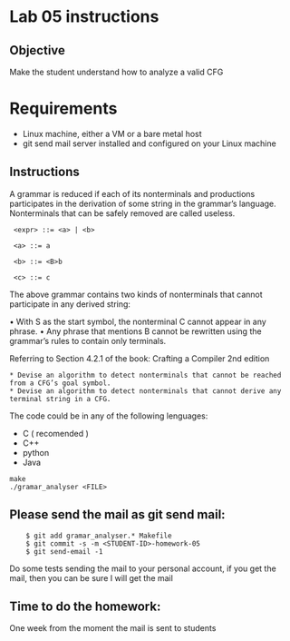 # Lab 05 instructions

## Objective

Make the student understand how to analyze a valid CFG

# Requirements

* Linux machine, either a VM or a bare metal host
* git send mail server installed and configured on your Linux machine

## Instructions


A grammar is reduced if each of its nonterminals and productions participates
in the derivation of some string in the grammar’s language. Nonterminals that
can be safely removed are called useless.

```
 <expr> ::= <a> | <b>

 <a> ::= a

 <b> ::= <B>b

 <c> ::= c
```

The above grammar contains two kinds of nonterminals that cannot participate in any derived string:

• With S as the start symbol, the nonterminal C cannot appear in any phrase.
• Any phrase that mentions B cannot be rewritten using the grammar’s rules to contain only terminals.

Referring to Section 4.2.1 of the book: Crafting a Compiler 2nd edition

	* Devise an algorithm to detect nonterminals that cannot be reached from a CFG’s goal symbol.
	* Devise an algorithm to detect nonterminals that cannot derive any terminal string in a CFG.

The code could be in any of the following lenguages:

* C ( recomended )
* C++
* python
* Java

```
make
./gramar_analyser <FILE>

```

## Please send the mail as git send mail:

```
    $ git add gramar_analyser.* Makefile
    $ git commit -s -m <STUDENT-ID>-homework-05
    $ git send-email -1

```
Do some tests sending the mail to your personal account, if you get the mail,
then you can be sure I will get the mail


## Time to do the homework:

One week from the moment the mail is sent to students

